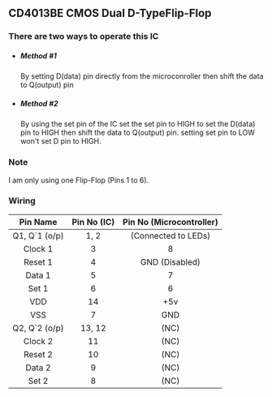 ## CD4013BE CMOS Dual D-TypeFlip-Flop 

### There are two ways to operate this IC
 - ##### Method #1
   By setting D(data) pin directly from the microconroller
   then shift the data to Q(output) pin
   
 - ##### Method #2
   By using the set pin of the IC
   set the set pin to HIGH to set the D(data)
   pin to HIGH then shift the data to Q(output)
   pin. setting set pin to LOW won't set D pin 
   to HIGH.
   
### Note
   I am only using one Flip-Flop (Pins 1 to 6).
   
### Wiring

  | Pin Name      |     Pin No (IC)  |  Pin No (Microcontroller)  |
| :------------: | :------------: | :------------: |
  | Q1, Q`1 (o/p) |       1, 2       |    (Connected to LEDs)     |
  | Clock 1       |         3        |           8                |
  | Reset 1       |         4        |       GND (Disabled)       |
  | Data 1        |         5        |           7                |
  | Set 1         |         6        |           6                |
  | VDD           |         14       |          +5v               |
  | VSS           |         7        |          GND               |
  | Q2, Q`2 (o/p) |       13, 12     |          (NC)              |
  | Clock 2       |         11       |          (NC)              |
  | Reset 2       |         10       |          (NC)              |
  | Data 2        |         9        |          (NC)              |
  | Set 2         |         8        |          (NC)              |
